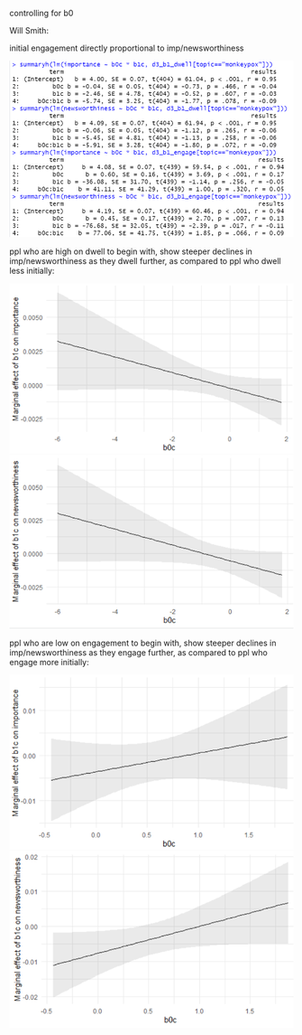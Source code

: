 controlling for b0

Will Smith:

initial engagement directly proportional to imp/newsworthiness

![ScreenShot](Pasted%20image%2020220714162859.png)

ppl who are high on dwell to begin with, show steeper declines in imp/newsworthiness as they dwell further, as compared to ppl who dwell less initially:

![](Pasted%20image%2020220714174407.png)
![](Pasted%20image%2020220714175457.png)

ppl who are low on engagement to begin with, show steeper declines in imp/newsworthiness as they engage further, as compared to ppl who engage more initially:

![](Pasted%20image%2020220714175530.png)![](Pasted%20image%2020220714175701.png)